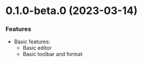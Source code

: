

# 0.1.0-beta.0 (2023-03-14)

### Features

- Basic features:
  - Basic editor
  - Basic toolbar and format
